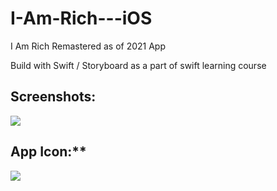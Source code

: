 # I-Am-Rich---iOS
I Am Rich Remastered as of 2021 App

Build with Swift / Storyboard as a part of swift learning course

## Screenshots:   
![](https://user-images.githubusercontent.com/23642847/113517703-52ac9680-958a-11eb-90ea-d315c657f7a0.png?s=200)

## App Icon:**   
![](https://user-images.githubusercontent.com/23642847/113517710-5cce9500-958a-11eb-9043-4da1f141c266.png)
